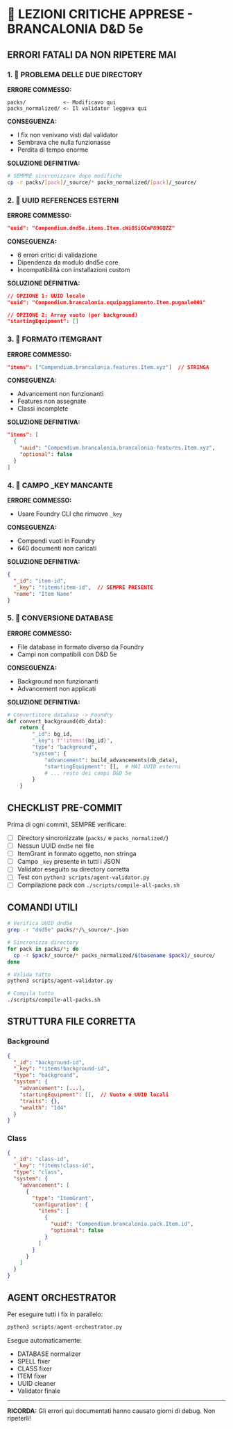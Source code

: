 # 🚨 LEZIONI CRITICHE APPRESE - BRANCALONIA D&D 5e

## ERRORI FATALI DA NON RIPETERE MAI

### 1. 🔴 PROBLEMA DELLE DUE DIRECTORY

**ERRORE COMMESSO:**
```
packs/            <- Modificavo qui
packs_normalized/ <- Il validator leggeva qui
```

**CONSEGUENZA:**
- I fix non venivano visti dal validator
- Sembrava che nulla funzionasse
- Perdita di tempo enorme

**SOLUZIONE DEFINITIVA:**
```bash
# SEMPRE sincronizzare dopo modifiche
cp -r packs/[pack]/_source/* packs_normalized/[pack]/_source/
```

### 2. 🔴 UUID REFERENCES ESTERNI

**ERRORE COMMESSO:**
```json
"uuid": "Compendium.dnd5e.items.Item.cWi8SiGCmP89GQZZ"
```

**CONSEGUENZA:**
- 6 errori critici di validazione
- Dipendenza da modulo dnd5e core
- Incompatibilità con installazioni custom

**SOLUZIONE DEFINITIVA:**
```json
// OPZIONE 1: UUID locale
"uuid": "Compendium.brancalonia.equipaggiamento.Item.pugnale001"

// OPZIONE 2: Array vuoto (per background)
"startingEquipment": []
```

### 3. 🔴 FORMATO ITEMGRANT

**ERRORE COMMESSO:**
```json
"items": ["Compendium.brancalonia.features.Item.xyz"]  // STRINGA
```

**CONSEGUENZA:**
- Advancement non funzionanti
- Features non assegnate
- Classi incomplete

**SOLUZIONE DEFINITIVA:**
```json
"items": [
  {
    "uuid": "Compendium.brancalonia.brancalonia-features.Item.xyz",
    "optional": false
  }
]
```

### 4. 🔴 CAMPO _KEY MANCANTE

**ERRORE COMMESSO:**
- Usare Foundry CLI che rimuove `_key`

**CONSEGUENZA:**
- Compendi vuoti in Foundry
- 640 documenti non caricati

**SOLUZIONE DEFINITIVA:**
```json
{
  "_id": "item-id",
  "_key": "!items!item-id",  // SEMPRE PRESENTE
  "name": "Item Name"
}
```

### 5. 🔴 CONVERSIONE DATABASE

**ERRORE COMMESSO:**
- File database in formato diverso da Foundry
- Campi non compatibili con D&D 5e

**CONSEGUENZA:**
- Background non funzionanti
- Advancement non applicati

**SOLUZIONE DEFINITIVA:**
```python
# Convertitore database -> Foundry
def convert_background(db_data):
    return {
        "_id": bg_id,
        "_key": f"!items!{bg_id}",
        "type": "background",
        "system": {
            "advancement": build_advancements(db_data),
            "startingEquipment": [],  # MAI UUID esterni
            # ... resto dei campi D&D 5e
        }
    }
```

## CHECKLIST PRE-COMMIT

Prima di ogni commit, SEMPRE verificare:

- [ ] Directory sincronizzate (`packs/` e `packs_normalized/`)
- [ ] Nessun UUID `dnd5e` nei file
- [ ] ItemGrant in formato oggetto, non stringa
- [ ] Campo `_key` presente in tutti i JSON
- [ ] Validator eseguito su directory corretta
- [ ] Test con `python3 scripts/agent-validator.py`
- [ ] Compilazione pack con `./scripts/compile-all-packs.sh`

## COMANDI UTILI

```bash
# Verifica UUID dnd5e
grep -r "dnd5e" packs/*/\_source/*.json

# Sincronizza directory
for pack in packs/*; do
  cp -r $pack/_source/* packs_normalized/$(basename $pack)/_source/
done

# Valida tutto
python3 scripts/agent-validator.py

# Compila tutto
./scripts/compile-all-packs.sh
```

## STRUTTURA FILE CORRETTA

### Background
```json
{
  "_id": "background-id",
  "_key": "!items!background-id",
  "type": "background",
  "system": {
    "advancement": [...],
    "startingEquipment": [],  // Vuoto o UUID locali
    "traits": {},
    "wealth": "1d4"
  }
}
```

### Class
```json
{
  "_id": "class-id",
  "_key": "!items!class-id",
  "type": "class",
  "system": {
    "advancement": [
      {
        "type": "ItemGrant",
        "configuration": {
          "items": [
            {
              "uuid": "Compendium.brancalonia.pack.Item.id",
              "optional": false
            }
          ]
        }
      }
    ]
  }
}
```

## AGENT ORCHESTRATOR

Per eseguire tutti i fix in parallelo:
```python
python3 scripts/agent-orchestrator.py
```

Esegue automaticamente:
- DATABASE normalizer
- SPELL fixer
- CLASS fixer
- ITEM fixer
- UUID cleaner
- Validator finale

---

**RICORDA:** Gli errori qui documentati hanno causato giorni di debug. Non ripeterli!
